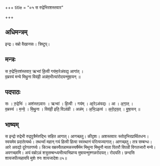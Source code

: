 +++
title = "०५ स रुद्रेभिरशस्तवार"

+++
## अधिमन्त्रम्
इन्द्रः। वम्रो वैखानसः। त्रिष्टुप्।

## मन्त्रः
स रु॒द्रेभि॒रश॑स्तवार॒ ऋभ्वा॑ हि॒त्वी गय॑मा॒रेअ॑वद्य॒ आगा॑त् ।  
व॒म्रस्य॑ मन्ये मिथु॒ना विव॑व्री॒ अन्न॑म॒भीत्या॑रोदयन्मुषा॒यन् ॥

## पदपाठः
सः । रु॒द्रेभिः॑ । अश॑स्तऽवारः । ऋभ्वा॑ । हि॒त्वी । गय॑म् । आ॒रेऽअ॑वद्यः । आ । अ॒गा॒त् ।  
व॒म्रस्य॑ । म॒न्ये॒ । मि॒थु॒ना । विव॑व्री॒ इति॒ विऽव॑व्री । अन्न॑म् । अ॒भि॒ऽइत्य॑ । अ॒रो॒द॒य॒त् । मु॒षा॒यन् ॥

## भाष्यम्
स इन्द्रो रुद्रेभी रुद्रपुत्रैर्मरुद्भिः सहित आगात्। आगच्छतु। कीदृशः। अशस्तवारः स्तोतृभिरप्रार्थितधनः। स्वयमेव प्रदातेत्यर्थः। तथर्भ्वा महान् गयं हित्वी हित्वा स्वस्थानं परित्यज्यागात्। आगच्छतु। तत्र सम्बन्धः। आरे अवद्यो दूरेगतगर्घ्यः। किञ्च वम्रस्यैतन्नामकस्यर्षेर्मम मिथुना मिथुनौ माता पितरौ विपन्री विगतज्वरौ मन्ये। अवगच्छामि। अयं वम्रोऽन्नं शत्रुसम्बन्ध्यभीत्याभिप्राप्य मुषायन्मुश्णन्नरोदयत्। रोदयति। छन्दसि शायजपीत्यहावपि मुशेः श्नः शायजादेशः॥५॥